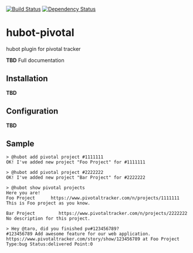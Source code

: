 [![Build Status](https://travis-ci.org/gki/hubot-pivotal.svg?branch=master)](https://travis-ci.org/gki/hubot-pivotal)
[![Dependency Status](https://gemnasium.com/badges/github.com/gki/hubot-pivotal.svg)](https://gemnasium.com/github.com/gki/hubot-pivotal)

# hubot-pivotal
hubot plugin for pivotal tracker

**TBD** Full documentation 

## Installation

**TBD**

## Configuration

**TBD**

## Sample
```
> @hubot add pivotal project #1111111
OK! I've added new project "Foo Project" for #1111111

> @hubot add pivotal project #2222222
OK! I've added new project "Bar Project" for #2222222

> @hubot show pivotal projects
Here you are!
Foo Project      https://www.pivotaltracker.com/n/projects/1111111
This is Foo project as you know.

Bar Project         https://www.pivotaltracker.com/n/projects/2222222
No description for this project.

> Hey @taro, did you finished pv#123456789?
#123456789 Add awesome feature for our web application.
https://www.pivotaltracker.com/story/show/123456789 at Foo Project
Type:bug Status:delivered Point:0
```
